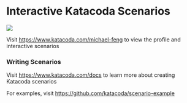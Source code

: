 # Interactive Katacoda Scenarios

[![](http://shields.katacoda.com/katacoda/michael-feng/count.svg)](https://www.katacoda.com/michael-feng "Get your profile on Katacoda.com")

Visit https://www.katacoda.com/michael-feng to view the profile and interactive scenarios

### Writing Scenarios
Visit https://www.katacoda.com/docs to learn more about creating Katacoda scenarios

For examples, visit https://github.com/katacoda/scenario-example

